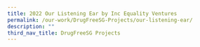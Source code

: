```yaml
---
title: 2022 Our Listening Ear by Inc Equality Ventures
permalink: /our-work/DrugFreeSG-Projects/our-listening-ear/
description: ""
third_nav_title: DrugFreeSG Projects
---
```

